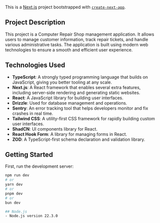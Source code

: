This is a [Next.js](https://nextjs.org) project bootstrapped with [`create-next-app`](https://nextjs.org/docs/app/api-reference/cli/create-next-app).

## Project Description

This project is a Computer Repair Shop management application. It allows users to manage customer information, track repair tickets, and handle various administrative tasks. The application is built using modern web technologies to ensure a smooth and efficient user experience.

## Technologies Used

- **TypeScript**: A strongly typed programming language that builds on JavaScript, giving you better tooling at any scale.
- **Next.js**: A React framework that enables several extra features, including server-side rendering and generating static websites.
- **React**: A JavaScript library for building user interfaces.
- **Drizzle**: Used for database management and operations.
- **Sentry**: An error tracking tool that helps developers monitor and fix crashes in real time.
- **Tailwind CSS**: A utility-first CSS framework for rapidly building custom user interfaces.
- **ShadCN**: UI components library for React.
- **React Hook Form**: A library for managing forms in React.
- **ZOD**: A TypeScript-first schema declaration and validation library.

## Getting Started

First, run the development server:

```bash
npm run dev
# or
yarn dev
# or
pnpm dev
# or
bun dev

## Node.js
- Node.js version 22.3.0